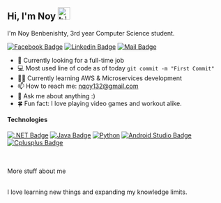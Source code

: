 ## Hi, I'm Noy <img src="https://user-images.githubusercontent.com/1303154/88677602-1635ba80-d120-11ea-84d8-d263ba5fc3c0.gif" width="28px" alt="hi">

I'm Noy Benbenishty, 3rd year Computer Science student.

[![Facebook Badge](https://img.shields.io/badge/-NoyBenbenishty-1ca0f1?style=flat&labelColor=1ca0f1&logo=facebook&logoColor=white&link=https://facebook.com/noy.benbenishty/)](https://facebook.com/noy.benbenishty/)
[![Linkedin Badge](https://img.shields.io/badge/-Noy-0e76a8?style=flat&labelColor=0e76a8&logo=linkedin&logoColor=white)](https://www.linkedin.com/in/nqoy/) 
[![Mail Badge](https://img.shields.io/badge/-nqoy-c0392b?style=flat&labelColor=c0392b&logo=gmail&logoColor=white)](mailto:nqoy132@gmail.com)


- 🔭 Currently looking for a full-time job
- 💻 Most used line of code as of today `git commit -m "First Commit"`
- 👨‍🎓 Currently learning AWS & Microservices development
- 📫 How to reach me: nqoy132@gmail.com
- 💬 Ask me about anything :)
- 🍀 Fun fact: I love playing video games and workout alike.


#### Technologies

[![.NET Badge](https://img.shields.io/badge/-.NET-61DBFB?style=for-the-badge&labelColor=black&logo=Csharp&logoColor=61DBFB)](https://github.com/nqoy/Garage_Manager_.NET)
[![Java Badge](https://img.shields.io/badge/-Java-F0DB4F?style=for-the-badge&labelColor=black&logo=java&logoColor=F0DB4F)](https://github.com/nqoy/TCP_Server_Matrix_algorithms) [![Python](https://img.shields.io/badge/-Python-007acc?style=for-the-badge&labelColor=black&logo=Python&logoColor=007acc)](https://github.com/nqoy/Data_Science_Project)
[![Android Studio Badge](https://img.shields.io/badge/-Android-3C873A?style=for-the-badge&labelColor=black&logo=AndroidStudio&logoColor=3C873A)](https://github.com/nqoy/Android_Studio)
[![Cplusplus Badge](https://img.shields.io/badge/-C++-e535ab?style=for-the-badge&labelColor=black&logo=Cplusplus&logoColor=e535ab)](https://github.com/nqoy/Random_Graph_Analyzation)

<br />
<br />

<summary>
  More stuff about me
</summary>

<br >

I love learning new things and expanding my knowledge limits.
